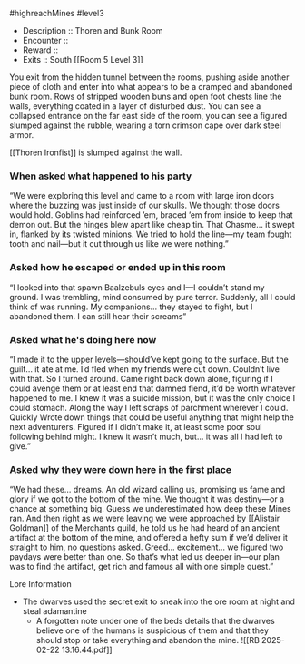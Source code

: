 #highreachMines #level3

* Description :: Thoren and Bunk Room
* Encounter :: 
* Reward :: 
* Exits :: South [[Room 5 Level 3]]

You exit from the hidden tunnel between the rooms, pushing aside another piece of cloth and enter into what appears to be a cramped and abandoned bunk room. Rows of stripped wooden buns and open foot chests line the walls, everything coated in a layer of disturbed dust. 
You can see a collapsed entrance on the far east side of the room, you can see a figured slumped against the rubble, wearing a torn crimson cape over dark steel armor. 

[[Thoren Ironfist]] is slumped against the wall. 
### When asked what happened to his party 
“We were exploring this level and came to a room with large iron doors where the buzzing was just inside of our skulls. We thought those doors would hold. Goblins had reinforced ’em, braced ’em from inside to keep that demon out. But the hinges blew apart like cheap tin. That Chasme… it swept in, flanked by its twisted minions. We tried to hold the line—my team fought tooth and nail—but it cut through us like we were nothing.”

### Asked how he escaped or ended up in this room 
“I looked into that spawn Baalzebuls eyes and  I—I couldn’t stand my ground. I was trembling, mind consumed by pure terror. Suddenly, all I could think of was running. My companions… they stayed to fight, but I abandoned them. I can still hear their screams”

### Asked what he's doing here now 
“I made it to the upper levels—should’ve kept going to the surface. But the guilt… it ate at me. I’d fled when my friends were cut down. Couldn’t live with that. So I turned around. Came right back down alone, figuring if I could avenge them or at least end that damned fiend, it’d be worth whatever happened to me. I knew it was a suicide mission, but it was the only choice I could stomach. Along the way I left scraps of parchment wherever I could. Quickly Wrote down things that could be useful anything that might help the next adventurers. Figured if I didn’t make it, at least some poor soul following behind might. I knew it wasn’t much, but… it was all I had left to give.”

### Asked why they were down here in the first place 
“We had these… dreams. An old wizard calling us, promising us fame and glory if we got to the bottom of the mine. We thought it was destiny—or a chance at something big. Guess we underestimated how deep these Mines ran. And then right as we were leaving we were approached by [[Alistair Goldman]] of the Merchants guild, he told us he had heard of an ancient artifact at the bottom of the mine, and offered a hefty sum if we’d deliver it straight to him, no questions asked. Greed… excitement… we figured two paydays were better than one. So that’s what led us deeper in—our plan was to find the artifact, get rich and famous all with one simple quest.”

Lore Information 
- The dwarves used the secret exit to sneak into the ore room at night and steal adamantine 
	- A forgotten note under one of the beds details that the dwarves believe one of the humans is suspicious of them and that they should stop or take everything and abandon the mine. 
![[RB 2025-02-22 13.16.44.pdf]]